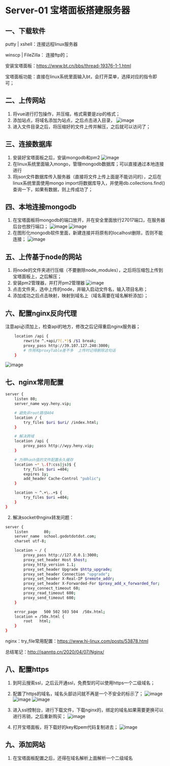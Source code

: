 # Server-01 宝塔面板搭建服务器
## 一、下载软件

putty | xshell：连接远程linux服务器

winscp | FileZilla： 连接ftp的；

安装宝塔面板：https://www.bt.cn/bbs/thread-19376-1-1.html

宝塔面板功能：直接在linux系统里面输入bt，会打开菜单，选择对应的指令即可；



## 二、上传网站
1. 将vue进行打包操作，并压缩，格式需要是zip的格式；
2. 添加站点，将域名添加为站点，之后点击进入目录，
![image](http://notecdn.heny.vip/images/server-01_宝塔面板搭建服务器-01.png)
3. 进入文件目录之后，将压缩好的文件上传并解压，之后就可以访问了；




## 三、连接数据库
1. 安装好宝塔面板之后，安装mongodb和pm2
![image](http://notecdn.heny.vip/images/server-01_宝塔面板搭建服务器-02.png)
2. 在linux系统里面输入mongo，管理mongodb数据库；可以直接通过本地连接进行
3. 将json文件数据库传入服务器（直接将文件上传上面是不能访问的），之后在linux系统里面使用mongo import将数据库导入，并使用db.collections.find()查询一下，如果有数据，则上传成功了；




## 四、本地连接mongodb
1. 在宝塔面板将mongodb的端口放开，并在安全里面放行27017端口，在服务器后台也放行端口；
![image](http://notecdn.heny.vip/images/server-01_宝塔面板搭建服务器-03.png)
![image](http://notecdn.heny.vip/images/server-01_宝塔面板搭建服务器-04.png)
2. 在图形化mongodb软件里面，新建连接并将原有的localhost删除，否则不能连接；
![image](http://notecdn.heny.vip/images/server-01_宝塔面板搭建服务器-05.png)



## 五、上传基于node的网站
1. 将node的文件夹进行压缩（不要删除node_modules），之后将压缩包上传到宝塔面板上，之后解压；
2. 安装pm2管理器，并打开pm2管理器
![image](http://notecdn.heny.vip/images/server-01_宝塔面板搭建服务器-06.png)
3. 点击文件夹，选中上传的node，并输入启动文件名，输入项目名称；
4. 添加成功之后点击映射，映射到域名上（域名需要在域名解析添加）；



## 六、配置nginx反向代理
注意api必须加上，检查api的地方，修改之后记得重启nginx服务器；
```sh
    location /api {
        rewrite ^.+api/?(.*)$ /$1 break;
        proxy_pass http://39.107.127.240:3000;
        # 作用和proxyTable差不多  上传时记得删除这句话
    }
```
![image](http://notecdn.heny.vip/images/server-01_宝塔面板搭建服务器-07.png)



## 七、nginx常用配置

```sh
server {
    listen 80;
    server_name wyy.heny.vip;

    # 避免非root路径404
    location / {
        try_files $uri $uri/ /index.html;
    }

    # 解决跨域
    location /api {
        proxy_pass http://wyy.heny.vip;
    }

    # 为带hash值的文件配置永久缓存
    location ~* \.(?:css|js)$ {
        try_files $uri =404;
        expires 1y;
        add_header Cache-Control "public";
    }

    location ~ ^.+\..+$ {
        try_files $uri =404;
    }
}
```
2. 解决socket中nginx转发问题：
```sh
server {
    listen       80;
    server_name  school.godotdotdot.com;
    charset utf-8;

    location ~ / {
        proxy_pass http://127.0.0.1:3000;
        proxy_set_header Host $host;
        proxy_http_version 1.1;
        proxy_set_header Upgrade $http_upgrade;
        proxy_set_header Connection "upgrade";
        proxy_set_header X-Real-IP $remote_addr;
        proxy_set_header X-Forwarded-For $proxy_add_x_forwarded_for;
        proxy_connect_timeout 60;
        proxy_read_timeout 600;
        proxy_send_timeout 600;
    }

    error_page   500 502 503 504  /50x.html;
    location = /50x.html {
        root   html;
    }
}
```

nginx：try_file常用配置：https://www.hi-linux.com/posts/53878.html

总结笔记：http://jsanntq.cn/2020/04/07/Nginx/



## 八、配置https

1. 到阿云搜索ssl，之后云开通ssl，免费型的可以使用https一个二级域名；
2. 配置了https的域名，域名头部访问就不再是一个不安全的标示了；
![image](http://notecdn.heny.vip/images/server-01_宝塔面板搭建服务器-08.png)
![image](http://notecdn.heny.vip/images/server-01_宝塔面板搭建服务器-09.png)
![image](http://notecdn.heny.vip/images/server-01_宝塔面板搭建服务器-10.png)


2. 进入ssl控制台，进行下载文件，下载nginx的，绑定的域名如果需要更换可以进行吊销，之后重新购买；
![image](http://notecdn.heny.vip/images/server-01_宝塔面板搭建服务器-11.png)

3. 打开宝塔面板，将下载好的key和pem代码复制进去；
![image](http://notecdn.heny.vip/images/server-01_宝塔面板搭建服务器-12.png)




## 九、添加网站
1. 在宝塔面板配置之后，还得在域名解析上面解析一个二级域名

